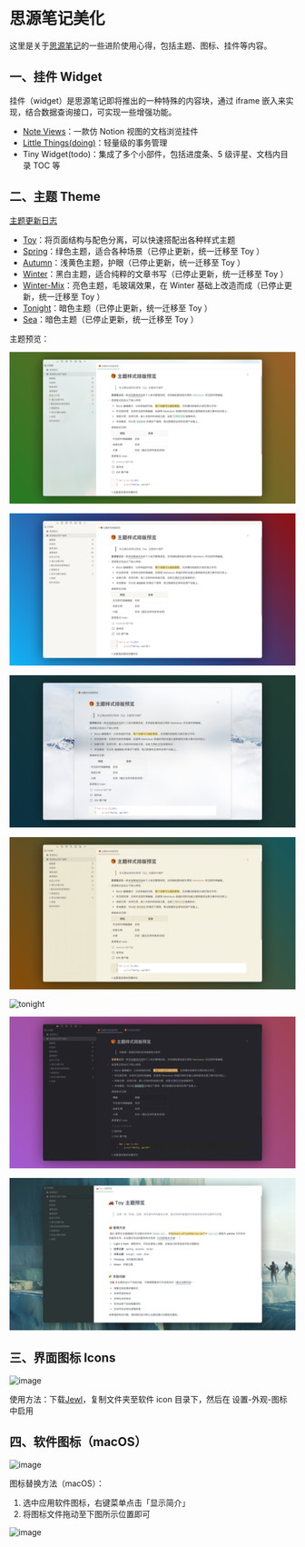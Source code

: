 # 思源笔记美化

这里是关于[思源笔记](https://b3log.org/siyuan/)的一些进阶使用心得，包括主题、图标、挂件等内容。

## 一、挂件 Widget

挂件（widget）是思源笔记即将推出的一种特殊的内容块，通过 iframe 嵌入来实现，结合数据查询接口，可实现一些增强功能。

- [Note Views](https://github.com/langzhou/siyuan-note/tree/main/widget/note-views)：一款仿 Notion 视图的文档浏览挂件
- [Little Things(doing)](https://github.com/langzhou/siyuan-note/tree/main/widget/little-things)：轻量级的事务管理
- Tiny Widget(todo)：集成了多个小部件，包括进度条、5 级评星、文档内目录 TOC 等


## 二、主题 Theme

[主题更新日志](https://github.com/langzhou/siyuan-note/blob/main/%E4%B8%BB%E9%A2%98%E6%9B%B4%E6%96%B0%E6%97%A5%E5%BF%97.md)

- [Toy](https://github.com/langzhou/toy-theme-for-siyuan)：将页面结构与配色分离，可以快速搭配出各种样式主题
- [Spring](https://github.com/langzhou/spring-theme-for-siyuan)：绿色主题，适合各种场景（已停止更新，统一迁移至 Toy ）
- [Autumn](https://github.com/langzhou/autumn-theme-for-siyuan)：浅黄色主题，护眼（已停止更新，统一迁移至 Toy ）
- [Winter](https://github.com/langzhou/winter-theme-for-siyuan)：黑白主题，适合纯粹的文章书写（已停止更新，统一迁移至 Toy ）
- [Winter-Mix](https://github.com/langzhou/winter-mix-theme-for-siyuan)：亮色主题，毛玻璃效果，在 Winter 基础上改造而成（已停止更新，统一迁移至 Toy ）
- [Tonight](https://github.com/langzhou/tonight-for-siyuan)：暗色主题（已停止更新，统一迁移至 Toy ）
- [Sea](https://github.com/langzhou/sea-theme-for-siyuan)：暗色主题（已停止更新，统一迁移至 Toy ）

主题预览：


![spring](https://raw.githubusercontent.com/langzhou/spring-theme-for-siyuan/main/preview.png)

![winter](https://raw.githubusercontent.com/langzhou/winter-theme-for-siyuan/main/preview.png)

![winter-mix](https://raw.githubusercontent.com/langzhou/winter-mix-theme-for-siyuan/master/preview.png)

![autumn](https://raw.githubusercontent.com/langzhou/autumn-theme-for-siyuan/main/preview.png)

![tonight](https://raw.githubusercontent.com/langzhou/tonight-theme-for-siyuan/main/preview.png)

![sea](https://raw.githubusercontent.com/langzhou/sea-theme-for-siyuan/main/preview.png)


![Toy](https://raw.githubusercontent.com/langzhou/toy-theme-for-siyuan/main/preview.png)




## 三、界面图标 Icons
![image](https://user-images.githubusercontent.com/6987229/118349897-20795600-b586-11eb-822d-72119bdc7f57.png)


使用方法：下载[Jewl](https://github.com/langzhou/siyuan-note/tree/main/jewel)，复制文件夹至软件 icon 目录下，然后在 设置-外观-图标 中启用


## 四、软件图标（macOS）


![image](https://user-images.githubusercontent.com/6987229/119466129-eaeb1e80-bd76-11eb-82a2-ddf73ab3242e.png)


图标替换方法（macOS）：

1. 选中应用软件图标，右键菜单点击「显示简介」
2. 将图标文件拖动至下图所示位置即可

![image](https://user-images.githubusercontent.com/6987229/119348780-e7508c80-bccf-11eb-9912-0864afe8bd2e.png)



